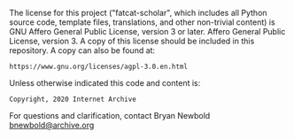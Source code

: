 
The license for this project ("fatcat-scholar", which includes all Python
source code, template files, translations, and other non-trivial content) is
GNU Affero General Public License, version 3 or later. Affero General Public
License, version 3. A copy of this license should be included in this
repository. A copy can also be found at:

    https://www.gnu.org/licenses/agpl-3.0.en.html

Unless otherwise indicated this code and content is:

    Copyright, 2020 Internet Archive

For questions and clarification, contact Bryan Newbold <bnewbold@archive.org>

